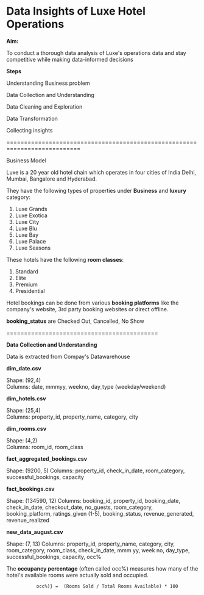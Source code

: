 # Data Insights of Luxe Hotel Operations

**Aim:** 

To conduct a thorough data analysis of Luxe's operations data and stay competitive while making data-informed decisions

**Steps**

Understanding Business problem

Data Collection and Understanding

Data Cleaning and Exploration

Data Transformation

Collecting insights

===========================================================================

Business Model

Luxe is a 20 year old hotel chain which operates in four cities of India Delhi, Mumbai, Bangalore and Hyderabad.

They have the following types of properties under **Business** and **luxury** category:

1. Luxe Grands 
2. Luxe Exotica
3. Luxe City
4. Luxe Blu
5. Luxe Bay
6. Luxe Palace
7. Luxe Seasons
   
These hotels have the following **room classes**:
   
1. Standard
2. Elite
3. Premium
4. Presidential
  
Hotel bookings can be done from various **booking platforms**  like the company's website, 3rd party booking websites or direct offline.

**booking_status** are Checked Out, Cancelled, No Show         

===========================================

**Data Collection and Understanding**

Data is extracted from Compay's Datawarehouse

**dim_date.csv**           

   Shape:  (92,4)    
   Columns: date, mmmyy, weekno, day_type (weekday/weekend)
   
**dim_hotels.csv**

   Shape:  (25,4)    
   Columns: property_id, property_name, category, city 

**dim_rooms.csv**

   Shape:  (4,2)    
   Columns: room_id, room_class

**fact_aggregated_bookings.csv**

   Shape:  (9200, 5)
   Columns: property_id, check_in_date, room_category, successful_bookings, capacity

**fact_bookings.csv**

   Shape:  (134590, 12)
   Columns: booking_id, property_id, booking_date, check_in_date, checkout_date, no_guests, room_category, 
   booking_platform, ratings_given (1-5), booking_status, revenue_generated, revenue_realized

**new_data_august.csv**

   Shape:  (7, 13)
   Columns: property_id, property_name, category, city, room_category, room_class, check_in_date, mmm yy, 
   week no, day_type, successful_bookings, capacity, occ%

The **occupancy percentage** (often called occ%) measures how many of the hotel's available rooms were actually sold and occupied.

               occ%)} =  (Rooms Sold / Total Rooms Available) * 100

   
